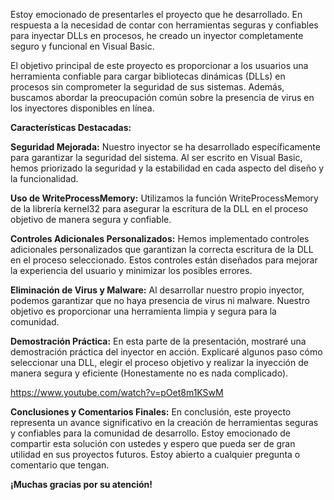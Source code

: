 Estoy emocionado de presentarles el proyecto que he desarrollado. En respuesta a la necesidad de contar con herramientas seguras y confiables para inyectar DLLs en procesos, he creado un inyector completamente seguro y funcional en Visual Basic.

El objetivo principal de este proyecto es proporcionar a los usuarios una herramienta confiable para cargar bibliotecas dinámicas (DLLs) en procesos sin comprometer la seguridad de sus sistemas. Además, buscamos abordar la preocupación común sobre la presencia de virus en los inyectores disponibles en línea.

**Características Destacadas:**

**Seguridad Mejorada:** Nuestro inyector se ha desarrollado específicamente para garantizar la seguridad del sistema. Al ser escrito en Visual Basic, hemos priorizado la seguridad y la estabilidad en cada aspecto del diseño y la funcionalidad.

**Uso de WriteProcessMemory:** Utilizamos la función WriteProcessMemory de la librería kernel32 para asegurar la escritura de la DLL en el proceso objetivo de manera segura y confiable.

**Controles Adicionales Personalizados:** Hemos implementado controles adicionales personalizados que garantizan la correcta escritura de la DLL en el proceso seleccionado. Estos controles están diseñados para mejorar la experiencia del usuario y minimizar los posibles errores.

**Eliminación de Virus y Malware:** Al desarrollar nuestro propio inyector, podemos garantizar que no haya presencia de virus ni malware. Nuestro objetivo es proporcionar una herramienta limpia y segura para la comunidad.

**Demostración Práctica:**
En esta parte de la presentación, mostraré una demostración práctica del inyector en acción. Explicaré algunos paso cómo seleccionar una DLL, elegir el proceso objetivo y realizar la inyección de manera segura y eficiente (Honestamente no es nada complicado).

https://www.youtube.com/watch?v=pOet8m1KSwM

**Conclusiones y Comentarios Finales:**
En conclusión, este proyecto representa un avance significativo en la creación de herramientas seguras y confiables para la comunidad de desarrollo. Estoy emocionado de compartir esta solución con ustedes y espero que pueda ser de gran utilidad en sus proyectos futuros. Estoy abierto a cualquier pregunta o comentario que tengan.

**¡Muchas gracias por su atención!**
